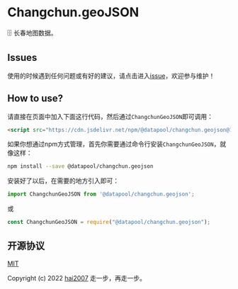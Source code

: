 # Changchun.geoJSON
🗄️ 长春地图数据。

## Issues
使用的时候遇到任何问题或有好的建议，请点击进入[issue](https://github.com/hai2007/datapool/issues)，欢迎参与维护！

## How to use?

请直接在页面中加入下面这行代码，然后通过```ChangchunGeoJSON```即可调用：

```html
<script src="https://cdn.jsdelivr.net/npm/@datapool/changchun.geojson@1"></script>
```

如果你想通过npm方式管理，首先你需要通过命令行安装``````ChangchunGeoJSON``````，就像这样：

```bash
npm install --save @datapool/changchun.geojson
```

安装好了以后，在需要的地方引入即可：

```js
import ChangchunGeoJSON from '@datapool/changchun.geojson';
```

或

```js
const ChangchunGeoJSON = require("@datapool/changchun.geojson");
```

开源协议
---------------------------------------
[MIT](https://github.com/hai2007/datapool/blob/master/LICENSE)

Copyright (c) 2022 [hai2007](https://hai2007.gitee.io/sweethome/) 走一步，再走一步。
